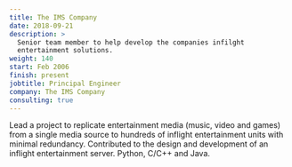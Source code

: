```yaml
---
title: The IMS Company
date: 2018-09-21
description: >
  Senior team member to help develop the companies infilght
  entertainment solutions.
weight: 140
start: Feb 2006
finish: present
jobtitle: Principal Engineer
company: The IMS Company
consulting: true
---
```


Lead a project to replicate entertainment media (music, video and
games) from a single media source to hundreds of in­flight
entertainment units with minimal redundancy.  Contributed to the
design and development of an inflight entertainment server. Python,
C/C++ and Java.

